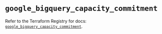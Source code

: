 # `google_bigquery_capacity_commitment`

Refer to the Terraform Registry for docs: [`google_bigquery_capacity_commitment`](https://registry.terraform.io/providers/hashicorp/google/6.31.0/docs/resources/bigquery_capacity_commitment).
